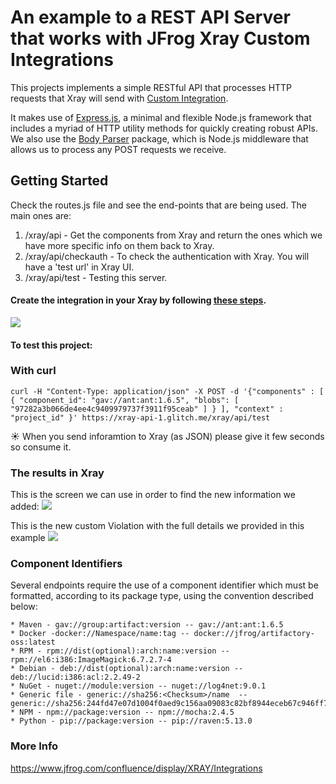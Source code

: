 # An example to a REST API Server that works with JFrog Xray Custom Integrations

This projects implements a simple RESTful API that processes HTTP requests that Xray will send with [Custom Integration](https://www.jfrog.com/confluence/display/XRAY/Integrations).

It makes use of [Express.js](http://expressjs.com/), a minimal and flexible Node.js framework that includes a myriad of HTTP utility methods for quickly creating robust APIs. We also use the [Body Parser](https://github.com/expressjs/body-parser) package, which is Node.js middleware that allows us to process any POST requests we receive.

## Getting Started

Check the routes.js file and see the end-points that are being used.
The main ones are:
1. /xray/api - Get the components from Xray and return the ones which we have more specific info on them back to Xray. 
2. /xray/api/checkauth - To check the authentication with Xray. You will have a 'test url' in Xray UI.
3. /xray/api/test - Testing this server.

#### Create the integration in your Xray by following [these steps](https://www.jfrog.com/confluence/display/XRAY/Integrations#Integrations-AddingaCustomIntegration).
![](https://www.jfrog.com/confluence/download/attachments/54986625/CustomProvider.jpg?version=1&modificationDate=1491408622000&api=v2)

#### To test this project:

### With curl

```
curl -H "Content-Type: application/json" -X POST -d '{"components" : [ { "component_id": "gav://ant:ant:1.6.5", "blobs": [ "97282a3b066de4ee4c9409979737f3911f95ceab" ] } ], "context" : "project_id" }' https://xray-api-1.glitch.me/xray/api/test
```

☀️ When you send inforamtion to Xray (as JSON) please give it few seconds so consume it.

### The results in Xray

This is the screen we can use in order to find the new information we added:
![](https://cdn.glitch.com/012b123f-b0cb-4bfd-8f5b-223b2d9ff1fb%2FScreen%20Shot%202019-12-04%20at%2011.59.28%20AM.png?v=1575489615429)

This is the new custom Violation with the full details we provided in this example
![](https://cdn.glitch.com/012b123f-b0cb-4bfd-8f5b-223b2d9ff1fb%2FScreen%20Shot%202019-12-04%20at%2011.59.49%20AM.png?v=1575489621549)


### Component Identifiers
Several endpoints require the use of a component identifier which must be formatted, according to its package type, using the convention described below:

```
* Maven - gav://group:artifact:version -- gav://ant:ant:1.6.5
* Docker -docker://Namespace/name:tag -- docker://jfrog/artifactory-oss:latest
* RPM - rpm://dist(optional):arch:name:version -- rpm://el6:i386:ImageMagick:6.7.2.7-4
* Debian - deb://dist(optional):arch:name:version -- deb://lucid:i386:acl:2.2.49-2
* NuGet - nuget://module:version -- nuget://log4net:9.0.1
* Generic file - generic://sha256:<Checksum>/name  -- generic://sha256:244fd47e07d1004f0aed9c156aa09083c82bf8944eceb67c946ff7430510a77b/foo.jar
* NPM - npm://package:version -- npm://mocha:2.4.5
* Python - pip://package:version -- pip://raven:5.13.0
```

### More Info
https://www.jfrog.com/confluence/display/XRAY/Integrations
